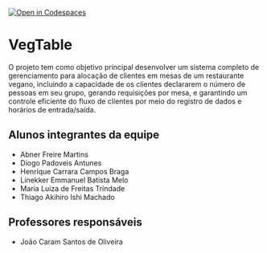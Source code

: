 [![Open in Codespaces](https://classroom.github.com/assets/launch-codespace-7f7980b617ed060a017424585567c406b6ee15c891e84e1186181d67ecf80aa0.svg)](https://classroom.github.com/open-in-codespaces?assignment_repo_id=14314875)
# VegTable
O projeto tem como objetivo principal desenvolver um sistema completo de gerenciamento para alocação de clientes em mesas de um restaurante vegano, incluindo a capacidade de os clientes declararem o número de pessoas em seu grupo, gerando requisições por mesa, e garantindo um controle eficiente do fluxo de clientes por meio do registro de dados e horários de entrada/saída.

## Alunos integrantes da equipe

* Abner Freire Martins
* Diogo Padoveis Antunes
* Henrique Carrara Campos Braga
* Linekker Emmanuel Batista Melo
* Maria Luiza de Freitas Trindade
* Thiago Akihiro Ishi Machado

## Professores responsáveis

* João Caram Santos de Oliveira



